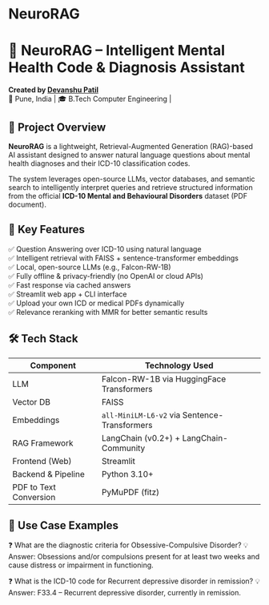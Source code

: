 # NeuroRAG
# 🧠 NeuroRAG – Intelligent Mental Health Code & Diagnosis Assistant

**Created by [Devanshu Patil]((https://www.linkedin.com/in/devanshu-patil-8618b3222/))**  
📍 Pune, India | 🎓 B.Tech Computer Engineering | 



## 🚀 Project Overview

**NeuroRAG** is a lightweight, Retrieval-Augmented Generation (RAG)-based AI assistant designed to answer natural language questions about mental health diagnoses and their ICD-10 classification codes.

The system leverages open-source LLMs, vector databases, and semantic search to intelligently interpret queries and retrieve structured information from the official **ICD-10 Mental and Behavioural Disorders** dataset (PDF document).



## 🎯 Key Features

✅ Question Answering over ICD-10 using natural language  
✅ Intelligent retrieval with FAISS + sentence-transformer embeddings  
✅ Local, open-source LLMs (e.g., Falcon-RW-1B)  
✅ Fully offline & privacy-friendly (no OpenAI or cloud APIs)  
✅ Fast response via cached answers  
✅ Streamlit web app + CLI interface  
✅ Upload your own ICD or medical PDFs dynamically  
✅ Relevance reranking with MMR for better semantic results  



## 🛠️ Tech Stack

| Component              | Technology Used                             |
|------------------------|----------------------------------------------|
| LLM                    | Falcon-RW-1B via HuggingFace Transformers   |
| Vector DB              | FAISS                                       |
| Embeddings             | `all-MiniLM-L6-v2` via Sentence-Transformers|
| RAG Framework          | LangChain (v0.2+) + LangChain-Community     |
| Frontend (Web)         | Streamlit                                   |
| Backend & Pipeline     | Python 3.10+                                |
| PDF to Text Conversion | PyMuPDF (fitz)                              |



## 🧠 Use Case Examples


❓ What are the diagnostic criteria for Obsessive-Compulsive Disorder?
💡 Answer: Obsessions and/or compulsions present for at least two weeks and cause distress or impairment in functioning.

❓ What is the ICD-10 code for Recurrent depressive disorder in remission?
💡 Answer: F33.4 – Recurrent depressive disorder, currently in remission.

